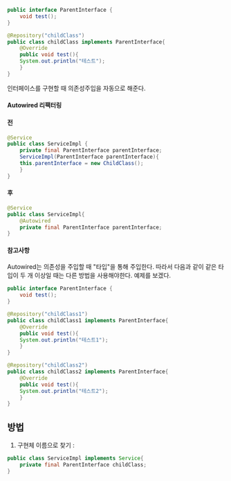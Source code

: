 
```java
public interface ParentInterface {
	void test();
}

@Repository("childClass")
public class childClass implements ParentInterface{
	@Override
	public void test(){
	System.out.println("테스트");
	}
}
```

인터페이스를 구현할 때 의존성주입을 자동으로 해준다.

#### Autowired 리팩터링
#### 전

```java
@Service
public class ServiceImpl {
	private final ParentInterface parentInterface;
	ServiceImpl(ParentInterface parentInterface){
	this.parentInterface = new ChildClass();
	}
}
```
#### 후
```java
@Service
public class ServiceImpl{
	@Autowired
	private final ParentInterface parentInterface;
}
```


#### 참고사항
Autowired는 의존성을 주입할 때 "타입"을 통해 주입한다.
따라서 다음과 같이 같은 타입이 두 개 이상일 때는 다른 방법을 사용해야한다.
예제를 보겠다.

```java
public interface ParentInterface {
	void test();
}

@Repository("childClass1")
public class childClass1 implements ParentInterface{
	@Override
	public void test(){
	System.out.println("테스트1");
	}
}

@Repository("childClass2")
public class childClass2 implements ParentInterface{
	@Override
	public void test(){
	System.out.println("테스트2");
	}
}
```

## 방법
1. 구현체 이름으로 찾기 :
```java
public class ServiceImpl implements Service{
	private final ParentInterface childClass;
}
```